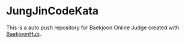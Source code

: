 # JungJinCodeKata
This is a auto push repository for Baekjoon Online Judge created with [BaekjoonHub](https://github.com/BaekjoonHub/BaekjoonHub).
